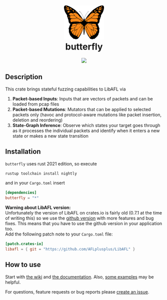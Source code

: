 <h1 align="center">
    <br/>
    <!-- href to crates.io/butterfly -->
    <img src="./logo.png" width="128" height="auto">
    <br/>
    butterfly
    <br/>
</h1>
<div align="center">
    <!--
    badges:
        shields.io
            crates.io version
            docs.rs quick link
            crates.io license
    -->
    <a href="TODO" target="_blank">
        <img src="https://img.shields.io/static/v1?label=docs&message=online&color=success">
    </a>
</div>

## Description
This crate brings stateful fuzzing capabilities to LibAFL via
1. __Packet-based Inputs__: Inputs that are vectors of packets and can be loaded from pcap files
2. __Packet-based Mutations__: Mutators that can be applied to selected packets only (havoc and protocol-aware mutations like packet insertion, deletion and reordering)
3. __State-Graph Inference__: Observe which states your target goes through as it processes the individual packets and identify when it enters a new state or makes a new state transition

## Installation
`butterfly` uses rust 2021 edition, so execute
```sh
rustup toolchain install nightly
```

and in your `Cargo.toml` insert
```toml
[dependencies]
butterfly = "*"
```

__Warning about LibAFL version:__      
Unfortunately the version of LibAFL on crates.io is fairly old (0.7.1 at the time of writing this) so we use the [github version](https://github.com/AFLplusplus/LibAFL) with more features and bug fixes. This means
that you have to use the github version in your application too.     
Add the following patch note to your `Cargo.toml` file:
```toml
[patch.crates-io]
libafl = { git = "https://github.com/AFLplusplus/LibAFL" }
```

## How to use
Start with [the wiki]() and [the documentation](). Also, [some examples]() may be helpful.

For questions, feature requests or bug reports please [create an issue](https://github.com/fkie-cad/butterfly/issues/new).

<!--
WIKI
====

- A theoretical introduction
    - note to skip to next part if not interested in theory
    - a little bit from AFLNet paper / StateAFL paper
- Components overview
    - Input: HasPackets, HasPcapRepresentation, HasHavocMutations
    - Mutators:
        - (all mutators)
        - Scheduler
    - Observer:
        - builds a StateGraph (example image FTP)
        - `TargetState` type
    - Feedback
    - Monitor
    - Executor
        - responsible for recording state
        - custom executor needed
- How to create a fuzzer
    - have compile-tests here
    
EXAMPLES
========
- AFLNet
-->
